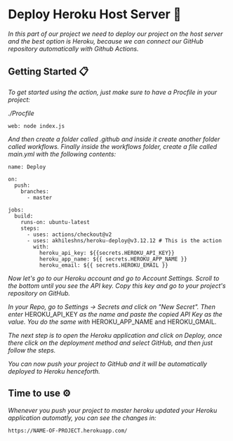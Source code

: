 # Deploy Heroku Host Server 🚀

_In this part of our project we need to deploy our project on the host server and the best option is Heroku, because we can connect our GitHub repository automatically with Github Actions._

## Getting Started 📋

_To get started using the action, just make sure to have a Procfile in your project:_

_./Procfile_

````
web: node index.js
````

_And then create a folder called .github and inside it create another folder called workflows. Finally inside the workflows folder, create a file called main.yml with the following contents:_

````
name: Deploy

on:
  push:
    branches:
      - master

jobs:
  build:
    runs-on: ubuntu-latest
    steps:
      - uses: actions/checkout@v2
      - uses: akhileshns/heroku-deploy@v3.12.12 # This is the action
        with:
          heroku_api_key: ${{secrets.HEROKU_API_KEY}}
          heroku_app_name: ${{ secrets.HEROKU_APP_NAME }}
          heroku_email: ${{ secrets.HEROKU_EMAIL }}
````
_Now let's go to our Heroku account and go to Account Settings. Scroll to the bottom until you see the API key. Copy this key and go to your project's repository on GitHub._

_In your Repo, go to Settings -> Secrets and click on "New Secret". Then enter_ HEROKU_API_KEY _as the name and paste the copied API Key as the value. You do the same with_ HEROKU_APP_NAME and HEROKU_GMAIL.

_The next step is to open the Heroku application and click on Deploy, once there click on the deployment method and select GitHub, and then just follow the steps._

_You can now push your project to GitHub and it will be automatically deployed to Heroku henceforth._

## Time to use ⚙️

_Whenever you push your project to master heroku updated your Heroku application automatly, you can see the changes in:_

````
https://NAME-OF-PROJECT.herokuapp.com/
````
